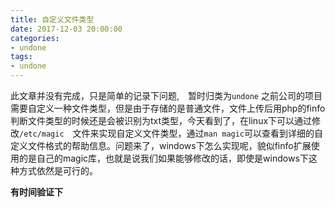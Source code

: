 ```yaml
---
title: 自定义文件类型
date: 2017-12-03 20:00:00
categories:
- undone
tags:
- undone
---
```

此文章并没有完成，只是简单的记录下问题,　暂时归类为`undone`
之前公司的项目需要自定义一种文件类型，但是由于存储的是普通文件，文件上传后用php的finfo判断文件类型的时候还是会被识别为txt类型，今天看到了，在linux下可以通过修改`/etc/magic`　文件来实现自定义文件类型，通过`man magic`可以查看到详细的自定义文件格式的帮助信息。问题来了，windows下怎么实现呢，貌似finfo扩展使用的是自己的magic库，也就是说我们如果能够修改的话，即使是windows下这种方式依然是可行的。

**有时间验证下**

